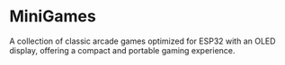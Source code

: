 # MiniGames
A collection of classic arcade games optimized for ESP32 with an OLED display, offering a compact and portable gaming experience.
